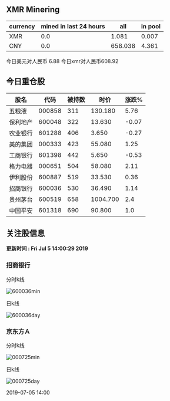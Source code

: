 ## XMR Minering

|currency|mined in last 24 hours|all|in pool|
|---|---|---|---|
|XMR|0.0|1.081|0.007|
|CNY|0.0|658.038|4.361|

今日美元对人民币 6.88	今日xmr对人民币608.92


## 今日重仓股 

|股名|代码|被持数|时价|涨跌%|
|---|---|---|---|---|
|五粮液|000858|311|130.180|5.76|
|保利地产|600048|322|13.630|-0.07|
|农业银行|601288|406|3.650|-0.27|
|美的集团|000333|423|55.080|1.25|
|工商银行|601398|442|5.650|-0.53|
|格力电器|000651|504|58.080|2.11|
|伊利股份|600887|519|33.530|0.36|
|招商银行|600036|530|36.490|1.14|
|贵州茅台|600519|658|1004.700|2.4|
|中国平安|601318|690|90.800|1.0|

## 关注股信息
**更新时间 : Fri Jul  5 14:00:29 2019**
### 招商银行 
分时k线

![600036min](http://image.sinajs.cn/newchart/min/n/sh600036.gif)

日k线

![600036day](http://image.sinajs.cn/newchart/daily/n/sh600036.gif)

### 京东方Ａ 
分时k线

![000725min](http://image.sinajs.cn/newchart/min/n/sz000725.gif)

日k线

![000725day](http://image.sinajs.cn/newchart/daily/n/sz000725.gif)

2019-07-05 14:00
